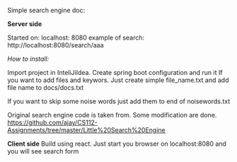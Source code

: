 Simple search engine doc:

 **Server side**

Started on:
localhost: 8080
example of search: http://localhost:8080/search/aaa

_How to install:_
 
Import project in InteliJiIdea. Create spring boot configuration and run it
If you want to add files and keywors. Just create simple file_name.txt and add file name to docs/docs.txt 

If you want to skip some noise words just add them to end of noisewords.txt

Original search engine code is taken from. Some modification are done.
https://github.com/ajay/CS112-Assignments/tree/master/Little%20Search%20Engine

 **Client side** 
 Build using react.
 Just start you browser on localhost:8080 and you will see search form
  